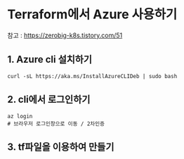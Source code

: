 # Terraform에서 Azure 사용하기

참고 : https://zerobig-k8s.tistory.com/51

## 1. Azure cli 설치하기

```
curl -sL https://aka.ms/InstallAzureCLIDeb | sudo bash
```

## 2. cli에서 로그인하기

```
az login
# 브라우저 로그인창으로 이동 / 2차인증
```

## 3. tf파일을 이용하여 만들기
